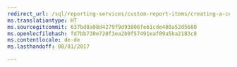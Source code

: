 ```yaml
---
redirect_url: /sql/reporting-services/custom-report-items/creating-a-custom-report-item-design-time-component
ms.translationtype: HT
ms.sourcegitcommit: 637bd8a98d4279f9d93806fe61cde480a52d5680
ms.openlocfilehash: fd7bb730e720f3ea2b9f57491eaf09a5ba2183c8
ms.contentlocale: de-de
ms.lasthandoff: 08/01/2017

---
```


